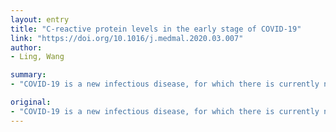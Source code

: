 ```yaml
---
layout: entry
title: "C-reactive protein levels in the early stage of COVID-19"
link: "https://doi.org/10.1016/j.medmal.2020.03.007"
author:
- Ling, Wang

summary:
- "COVID-19 is a new infectious disease, for which there is currently no treatment. It is therefore necessary to explore biomarkers to determine the extent of lung lesions and disease severity. CRP levels were positively correlated with the diameter of lung lesion and severe presentation. Differences in the diameter and CRP were compared in the following groups of patients: mild group, moderate group, severe group, and critical group. The difference was statistically significant."

original:
- "COVID-19 is a new infectious disease, for which there is currently no treatment. It is therefore necessary to explore biomarkers to determine the extent of lung lesions and disease severity. OBJECTIVE: We aimed to assess the usefulness of CRP levels in the early stage of COVID-19 and to correlate them with lung lesions and severe presentation. METHODS: Confirmed cases of COVID-19 were selected at the Fever Unit in two regions of Guizhou, China. On admission CRP levels were collected, and the diameter of the largest lung lesion was measured in the most severe lung lesion by lung CT scan. Differences in the diameter and CRP levels were compared in the following groups of patients: mild group, moderate group, severe group, and critical group. RESULT: CRP levels and the diameter of the largest lung lesion in the moderate group were higher than those in the mild group (Mann-Whitney test = -2.647, -2.171, p<0.05), those in the severe group were higher than those in the moderate group (Mann-Whitney test = 0.693, -2.177, p<0.05), and those in the critical group were higher than those in the severe group (Mann-Whitney test = -0.068, -1.549, p<0.05). The difference was statistically significant. CRP levels were positively correlated with the diameter of lung lesion and severe presentation (correlation coefficient = 0.873, 0.734, p<0.001). CONCLUSION: In the early stage of COVID-19 CRP levels were positively correlated with lung lesions and could reflect disease severity."
---
```


